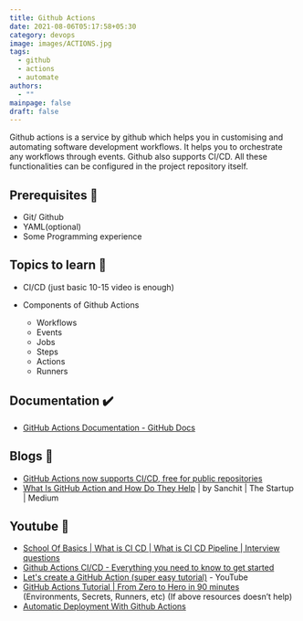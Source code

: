 ```yaml
---
title: Github Actions
date: 2021-08-06T05:17:58+05:30
category: devops
image: images/ACTIONS.jpg
tags:
  - github
  - actions
  - automate
authors:
  - ""
mainpage: false
draft: false
---
```

Github actions is a service by github which helps you in customising and automating software development workflows. It helps you to orchestrate any workflows through events. Github also supports CI/CD. All these functionalities can be configured in the project repository itself.

## Prerequisites 🚧

* Git/ Github
* YAML(optional)
* Some Programming experience

## Topics to learn 🚀

* CI/CD (just basic 10-15 video is enough)
* Components of Github Actions

  * Workflows
  * Events
  * Jobs
  * Steps
  * Actions
  * Runners

## Documentation ✔️

* [GitHub Actions Documentation - GitHub Docs](https://docs.github.com/en/actions)

## Blogs 📖

* [GitHub Actions now supports CI/CD, free for public repositories](https://github.blog/2019-08-08-github-actions-now-supports-ci-cd/)
* [What Is GitHub Action and How Do They Help](https://medium.com/swlh/what-is-github-action-and-how-do-they-help-c8b254118fa5) | by Sanchit | The Startup | Medium

## Youtube 🚀

* [School Of Basics | What is CI CD | What is CI CD Pipeline | Interview questions](https://www.youtube.com/watch?v=k2aNsQKwyOo)
* [Github Actions CI/CD - Everything you need to know to get started](https://www.youtube.com/watch?v=mFFXuXjVgkU)
* [Let's create a GitHub Action (super easy tutorial)](https://www.youtube.com/watch?v=COPS4VMfaUc) - YouTube
* [GitHub Actions Tutorial | From Zero to Hero in 90 minutes](https://www.youtube.com/watch?v=TLB5MY9BBa4) (Environments, Secrets, Runners, etc) (If above resources doesn’t help)
* [Automatic Deployment With Github Actions](https://www.youtube.com/watch?v=X3F3El_yvFg)